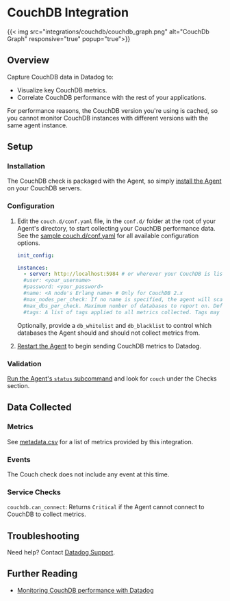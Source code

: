 # CouchDB Integration
{{< img src="integrations/couchdb/couchdb_graph.png" alt="CouchDb Graph" responsive="true" popup="true">}}
## Overview

Capture CouchDB data in Datadog to:

* Visualize key CouchDB metrics.
* Correlate CouchDB performance with the rest of your applications.

For performance reasons, the CouchDB version you're using is cached, so you cannot monitor CouchDB instances with different versions with the same agent instance.

## Setup
### Installation

The CouchDB check is packaged with the Agent, so simply [install the Agent][1] on your CouchDB servers.

### Configuration

1. Edit the `couch.d/conf.yaml` file, in the `conf.d/` folder at the root of your Agent's directory, to start collecting your CouchDB performance data.  
See the [sample couch.d/conf.yaml][2] for all available configuration options.

    ```yaml
    init_config:

    instances:
      - server: http://localhost:5984 # or wherever your CouchDB is listening
      #user: <your_username>
      #password: <your_password>
      #name: <A node's Erlang name> # Only for CouchDB 2.x
      #max_nodes_per_check: If no name is specified, the agent will scan all nodes up. As that may be very long, you can limit how many to collect per check. Default: 20
      #max_dbs_per_check. Maximum number of databases to report on. Default: 50
      #tags: A list of tags applied to all metrics collected. Tags may be simple strings or key-value pairs. Default: []
    ```

    Optionally, provide a `db_whitelist` and `db_blacklist` to control which databases the Agent should and should not collect metrics from.

2. [Restart the Agent][3] to begin sending CouchDB metrics to Datadog.

### Validation

[Run the Agent's `status` subcommand][4] and look for `couch` under the Checks section.

## Data Collected
### Metrics

See [metadata.csv][5] for a list of metrics provided by this integration.

### Events

The Couch check does not include any event at this time.

### Service Checks

`couchdb.can_connect`: Returns `Critical` if the Agent cannot connect to CouchDB to collect metrics.

## Troubleshooting
Need help? Contact [Datadog Support][6].

## Further Reading

* [Monitoring CouchDB performance with Datadog][7]


[1]: https://app.datadoghq.com/account/settings#agent
[2]: https://github.com/DataDog/integrations-core/blob/master/couch/conf.yaml.example
[3]: https://docs.datadoghq.com/agent/faq/agent-commands/#start-stop-restart-the-agent
[4]: https://docs.datadoghq.com/agent/faq/agent-commands/#agent-status-and-information
[5]: https://github.com/DataDog/integrations-core/blob/master/couch/metadata.csv
[6]: http://docs.datadoghq.com/help/
[7]: https://www.datadoghq.com/blog/monitoring-couchdb-with-datadog/
